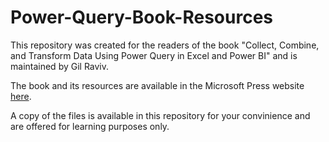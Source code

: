 # Power-Query-Book-Resources
This repository was created for the readers of the book "Collect, Combine, and Transform Data Using Power Query in Excel and Power BI" and is maintained by Gil Raviv.

The book and its resources are available in the Microsoft Press website [here](https://www.microsoftpressstore.com/store/collect-combine-and-transform-data-using-power-query-9781509307999).

A copy of the files is available in this repository for your convinience and are offered for learning purposes only.
